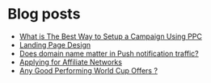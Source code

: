 # Blog posts
<!-- BLOG-POST-LIST:START -->
- [What is The Best Way to Setup a Campaign Using PPC](https://afflift.com/f/threads/what-is-the-best-way-to-setup-a-campaign-using-ppc.9953/)
- [Landing Page Design](https://afflift.com/f/threads/landing-page-design.9999/)
- [Does domain name matter in Push notification traffic?](https://afflift.com/f/threads/does-domain-name-matter-in-push-notification-traffic.9998/)
- [Applying for Affiliate Networks](https://afflift.com/f/threads/applying-for-affiliate-networks.6890/)
- [Any Good Performing World Cup Offers ?](https://afflift.com/f/threads/any-good-performing-world-cup-offers.9997/)
<!-- BLOG-POST-LIST:END -->
